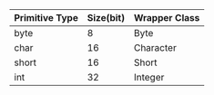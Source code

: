 Primitive Type | Size(bit) | Wrapper Class
---------------|-----------|---------------
byte           | 8         | Byte
char           | 16        | Character
short          | 16        | Short
int            | 32        | Integer
